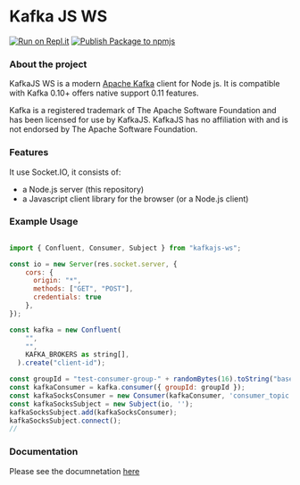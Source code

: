 # Kafka JS WS
[![Run on Repl.it](https://repl.it/badge/github/Allan-Nava/KafkaJS-WS)](https://repl.it/github/Allan-Nava/KafkaJS-WS)
[![Publish Package to npmjs](https://github.com/Allan-Nava/KafkaJS-WS/actions/workflows/npm.yml/badge.svg)](https://github.com/Allan-Nava/KafkaJS-WS/actions/workflows/npm.yml)

### About the project

KafkaJS WS is a modern [Apache Kafka](https://kafka.apache.org/) client for Node js. It is compatible with Kafka 0.10+ offers native support 0.11 features.

Kafka is a registered trademark of The Apache Software Foundation and has been licensed for use by KafkaJS. KafkaJS has no affiliation with and is not endorsed by The Apache Software Foundation.

### Features

It use Socket.IO, it consists of:

- a Node.js server (this repository)
- a Javascript client library for the browser (or a Node.js client)


### Example Usage

```javascript

import { Confluent, Consumer, Subject } from "kafkajs-ws";

const io = new Server(res.socket.server, {
    cors: {
      origin: "*",
      methods: ["GET", "POST"],
      credentials: true
    },
});

const kafka = new Confluent(
    "",
    "",
    KAFKA_BROKERS as string[],
  ).create("client-id");

const groupId = "test-consumer-group-" + randomBytes(16).toString("base64");
const kafkaConsumer = kafka.consumer({ groupId: groupId });
const kafkaSocksConsumer = new Consumer(kafkaConsumer, 'consumer_topic', 'event_name');
const kafkaSocksSubject = new Subject(io, '');
kafkaSocksSubject.add(kafkaSocksConsumer);
kafkaSocksSubject.connect();
//
```

### Documentation

Please see the documnetation [here](https://allan-nava.github.io/KafkaJS-WS/)

